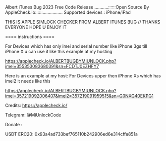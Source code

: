 Albert iTunes Bug 2023 Free Code Release 
...........::::::Open Source By AppleCheck.io::::::................
Supported devices : iPhone/iPad

THIS IS APPLE SIMLOCK CHECKER FROM ALBERT ITUNES BUG // THANKS EVERYONE HOPE U ENJOY IT 

==== instructions ====

For Devices which has only imei and serial number like 
iPhone 3gs till iPhone X u can use it like this example at my hosting 

https://applecheck.io/ALBERTBUGBYMIUNLOCK.php?imei=355353083680391&sn=FCDTJ0EZHFY7


Here is an example at my host:
For Devices upper then iPhone Xs which has imei2 it needs like this 

https://applecheck.io/ALBERTBUGBYMIUNLOCK.php?imei=357219092006407&imei2=357219091959515&sn=G0NXG40EKPG1



Credits: https://applecheck.io/

Telegram: @MiUnlockCode

Donate :

USDT ERC20: 0x93a4ad733bef765110b242906ed6e314cffe851a
 
